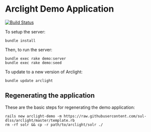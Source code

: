 # Arclight Demo Application

[![Build Status](https://travis-ci.org/sul-dlss/arclight-demo.svg?branch=master)](https://travis-ci.org/sul-dlss/arclight-demo)

To setup the server:

```
bundle install
```

Then, to run the server:

```
bundle exec rake demo:server
bundle exec rake demo:seed
```

To update to a new version of Arclight:

```
bundle update arclight
```

## Regenerating the application

These are the basic steps for regenerating the demo application:

```
rails new arclight-demo -m https://raw.githubusercontent.com/sul-dlss/arclight/master/template.rb
rm -rf solr && cp -r path/to/arclight/solr ./
```
